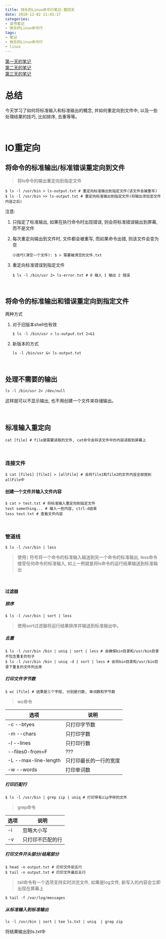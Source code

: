 ```yaml
---
title: 快乐的Linux命令行笔记-第四天
date: 2018-12-02 11:43:17
categories:
- 读书笔记
- 快乐的Linux命令行
tags:
- 笔记
- 快乐的Linux命令行
- linux
---
```


[第一天的笔记](/linux/The_Linux_Command_Line/The-Linux-Command-Line-read-note-1Day.html)<br>[第二天的笔记](/linux/The_Linux_Command_Line/The-Linux-Command-Line-read-note-2Day.html)<br>[第三天的笔记](/linux/The_Linux_Command_Line/The-Linux-Command-Line-read-note-3Day.html)<br>

# 总结

今天学习了如何将标准输入和标准输出的概念, 并如何重定向到文件中, 以及一些处理结果的技巧, 比如排序, 去重等等。

<!--more-->

<br>

# IO重定向

## 将命令的标准输出/标准错误重定向到文件

> 将ls命令的输出重定向到指定文件

```shell
$ ls -l /usr/bin > ls-output.txt # 重定向标准输出到指定文件(该文件会被重写)
$ ls -l /usr/bin >> ls-output.txt # 重定向标准输出到指定文件(将输出添加至文件内容之后)
```

注意:

1. 只指定了标准输出, 如果在执行命令时出现错误, 则会将标准错误输出到屏幕, 而不是文件

2. 每次重定向输出到文件时, 文件都会被重写, 而如果命令出错, 则该文件会变为空

   ```shell
   小技巧(清空一个文件): $ > 需要被清空的文件.txt
   ```

3. 重定向标准错误到指定文件 

   ```shell
   $ ls -l /bin/usr 2> ls-error.txt # 0 输入 1 输出 2 错误
   ```

   <br>


## 将命令的标准输出和错误重定向到指定文件

两种方式

1. 对于旧版本shell也有效

   ```shell
   $ ls -l /bin/usr > ls-output.txt 2>&1
   ```

2. 新版本的方式

   ```shell
   ls -l /bin/usr &> ls-output.txt
   ```

<br>

## 处理不需要的输出

```shell
ls -l /bin/usr 2> /dev/null
```

这样就可以不显示输出, 也不用创建一个文件来存储输出。

<br>

## 标准输入重定向

```shell
cat [file] # file是需要读取的文件, cat命令会将该文件中的内容读取到屏幕上
```

<br>

### 连接文件

```shell
$ cat [file1] [file2] > [allFile] # 会将file1和file2的文件内容全部放到allFile中
```

#### 创建一个文件并输入文件内容

```shell
$ cat > test.txt # 将标准输入重定向到指定文件
text something... # 输入一些内容, ctrl-d结束
less test.txt # 查看文件内容
```

<br>

### 管道线

```shell
$ ls -l /usr/bin | less
```

> 使用`|` 符号将一个命令的标准输入输送到另一个命令的标准输出, less命令接受任何命令的标准输入, 如上一例就是将ls命令的运行结果输送到标准输出

<br>

#### 过滤器

##### 排序

```shell
$ ls -l /usr/bin | sort | less
```

> 使用sort过滤器将运行结果排序并输送到标准输出中。

##### 去重

```shell
$ ls -l /usr/bin /bin | uniq | sort | less # 会确保bin目录和/usr/bin目录不包含重复的句子
$ ls -l /usr/bin /bin | uniq -d | sort | less # 会将bin目录和/usr/bin目录下重复的文件列出来
```

##### 打印文件字节数

```shell
$ wc [file] # 结果是三个字段, 分别是行数, 单词数和字节数
```

> wc命令

| 选项                   | 说明          |
| -------------------- | ----------- |
| -c --btyes           | 只打印字节数      |
| -m --chars           | 只打印字数       |
| -l --lines           | 只打印行数       |
| --files0-from=F      | ???         |
| -L --max-line-length | 只打印最长的一行的宽度 |
| -w --words           | 打印单词数       |

##### 打印匹配行

```shell
$ ls -l /usr/bin | grep zip | uniq # 打印带有zip字样的文件
```

> grep命令

| 选项   | 说明       |
| ---- | -------- |
| -i   | 忽略大小写    |
| -v   | 只打印不匹配的行 |

##### 打印文件开头部分/结尾部分

```shell
$ head -n output.txt # 打印文件前五行
$ tail -n output.txt # 打印文件最后五行
```

> tail命令有一个选项支持实时浏览文件, 如果是log文件, 新写入的内容会立即出现在屏幕上

```shell
$ tail -f /var/log/messages
```

##### 从标准输入到标准输出

```shell
ls -l /usr/bin | sort | tee ls.txt | uniq  | grep zip
```

将结果输出到ls.txt中